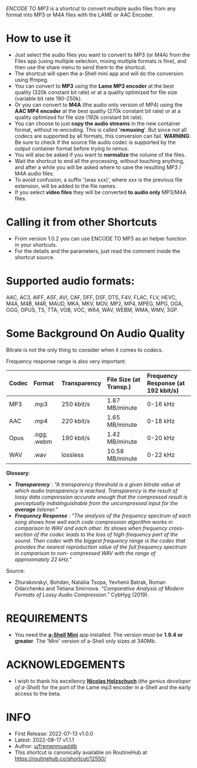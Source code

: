 *ENCODE TO MP3* is a shortcut to convert multiple audio files from any format into MP3 or M4A files with the LAME or AAC Encoder.  
  
  
How to use it
===========
 - Just select the audio files you want to convert to MP3 (or M4A) from the Files app (using multiple selection, mixing multiple formats is fine), and then use the share menu to send them to the shortcut.  
 - The shortcut will open the a-Shell mini app and will do the conversion using ffmpeg.  
 - You can convert to **MP3** using the **Lame MP3 encoder** at the best quality (320k constant bit rate) or at a quality optimized for file size (variable bit rate 190-250k).  
 - Or you can convert to **M4A** (the audio only version of MP4) using the **AAC MP4 encoder** at the best quality (270k constant bit rate) or at a quality optimized for file size (192k constant bit rate).  
 - You can choose to just **copy the audio streams** in the new container format, without re-encoding. This is called '**remuxing**'. But since not all codecs are supported by all formats, this conversion can fail. **WARNING**: Be sure to check if the source file audio codec is supported by the output container format before trying to remux.  
 - You will also be asked if you want to **normalize** the volume of the files.  
 - Wait the shortcut to end all the processing, without touching anything, and after a while you will be asked where to save the resulting MP3 / M4A audio files.  
 - To avoid confusion, a suffix '(was xxx)', where xxx is the previous file extension, will be added to the file names.  
 - If you select **video files** they will be converted **to audio only** MP3/M4A files.  
 
 
Calling it from other Shortcuts  
=========================
 - From version 1.0.2 you can use ENCODE TO MP3 as an helper function in your shortcuts.  
 - For the details and the parameters, just read the comment inside the shortcut source.  
  

Supported audio formats:
=====================
AAC, AC3, AIFF, ASF, AVI, CAF, DFF, DSF, DTS, F4V, FLAC, FLV, HEVC, M4A, M4B, M4R, MAUD, MKA, MKV, MOV, MP2, MP4, MPEG, MPG, OGA, OGG, OPUS, TS, TTA, VOB, VOC, W64, WAV, WEBM, WMA, WMV, 3GP.  
  
Some Background On Audio Quality
==============================
Bitrate is not the only thing to consider when it comes to codecs.  
  
Frequency response range is also very important.  
  
|**Codec**|**Format**|**Transparency**|**File Size** (at Transp.)|**Frequency Response** (at 192 kbit/s)|
|:-|:-|:-|:-|:-|
|MP3|.mp3|250 kbit/s|1.87 MB/minute|0-16 kHz|
|AAC|.mp4|220 kbit/s|1.65 MB/minute|0-18 kHz|
|Opus|.ogg, .webm|190 kbit/s|1.42 MB/minute|0-20 kHz|
|WAV|.wav|lossless|10.58 MB/minute|0-22 kHz|
  
 **Glossary**:  
  
  - ***Transparency*** : *"A transparency threshold is a given bitrate value at which audio transparency is reached. Transparency is the result of lossy data compression accurate enough that the compressed result is perceptually indistinguishable from the uncompressed input for the **average** listener."*  
  - ***Frequency Response*** : *"The analysis of the frequency spectrum of each song shows how well each code compression algorithm works in comparison to WAV and each other. Its shows when frequency cross-section of the codec leads to the loss of high-frequency part of the sound. Then codec with the biggest frequency range is the codec that provides the nearest reproduction value of the full frequency spectrum in comparison to non- compressed WAV with the range of approximately 22 kHz."*  
  
  
Source:  
  
 - Zhurakovskyi, Bohdan, Nataliia Tsopa, Yevhenii Batrak, Roman Odarchenko and Tetiana Smirnova. *“Comparative Analysis of Modern Formats of Lossy Audio Compression.”* CybHyg (2019).  
  
  

REQUIREMENTS
=============
 - You need the [**a-Shell Mini**](https://apps.apple.com/ao/app/a-shell-mini/id1543537943) app installed. The version must be **1.9.4 or greater**.  The 'Mini' version of a-Shell only sizes at 340Mb.  
  

ACKNOWLEDGEMENTS
===================
 - I wish to thank his excellency [**Nicolas Holzschuch**](https://github.com/holzschu) (*the genius developer of a-Shell*) for the port of the Lame mp3 encoder in a-Shell and the early access to the beta.  
  
INFO
====
 - First Release: 2022-07-13 	v1.0.0   
 - Latest: 2022-08-17 	v1.1.1  
 - Author: [u/fremenmuaddib](https://www.reddit.com/user/fremenmuaddib/)   
 - This shortcut is canonically available on RoutineHub at https://routinehub.co/shortcut/12550/  
  
   